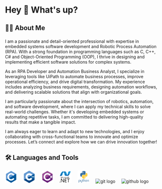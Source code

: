 <h1 align="left">Hey 👋 What's up?</h1>

###

<h2 align="left">👩‍💻  About Me</h2>

###

<p align="left">I am a passionate and detail-oriented professional with expertise in embedded systems software development and Robotic Process Automation (RPA). With a strong foundation in programming languages such as C, C++, C# and Object-Oriented Programming (OOP), I thrive in designing and implementing efficient software solutions for complex systems.

As an RPA Developer and Automation Business Analyst, I specialize in leveraging tools like UiPath to automate business processes, improve operational efficiency, and drive digital transformation. My experience includes analyzing business requirements, designing automation workflows, and delivering scalable solutions that align with organizational goals.

I am particularly passionate about the intersection of robotics, automation, and software development, where I can apply my technical skills to solve real-world challenges. Whether it's developing embedded systems or automating repetitive tasks, I am committed to delivering high-quality results that make a tangible impact.

I am always eager to learn and adapt to new technologies, and I enjoy collaborating with cross-functional teams to innovate and optimize processes. Let’s connect and explore how we can drive innovation together!</p>

###

<h2 align="left">🛠  Languages and Tools</h2>

###

<div align="left">
  <img src="https://github.com/devicons/devicon/blob/v2.16.0/icons/c/c-original.svg" height="40" alt="C logo"  />
  <img width="12" />
  <img src="https://github.com/devicons/devicon/blob/v2.16.0/icons/cplusplus/cplusplus-original.svg" height="40" alt="cplusplus logo"  />
  <img width="12" />
  <img src="https://github.com/devicons/devicon/blob/v2.16.0/icons/csharp/csharp-original.svg" height="40" alt="csharp logo"  />
  <img width="12" />
  <img src="https://github.com/devicons/devicon/blob/v2.16.0/icons/dot-net/dot-net-original-wordmark.svg" height="40" alt="dot-net logo"  />
  <img width="12" />
   <img src="https://github.com/devicons/devicon/blob/v2.16.0/icons/python/python-original-wordmark.svg" height="40" alt="python logo"  />
  <img width="12" />
  <img src="https://img.shields.io/badge/-Git-333333?style=flat&logo=git" height="40" alt="git logo"  />
  <img width="12" />
  <img src="https://img.shields.io/badge/-GitHub-333333?style=flat&logo=github" height="40" alt="github logo"  />
  <img width="12" />
</div>

###

